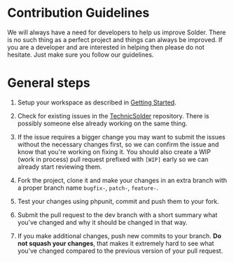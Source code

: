# Contribution Guidelines

We will always have a need for developers to help us improve Solder. There is no such thing as a perfect project and things can always be improved. If you are a developer and are interested in helping then please do not hesitate. Just make sure you follow our guidelines.

General steps
=============

1. Setup your workspace as described in [Getting Started](http://docs.solder.io/v0.7/docs/getting-started).

2. Check for existing issues in the [TechnicSolder](https://github.com/TechnicPack/TechnicSolder/issues) repository. There is possibly someone else already working on the same thing. 

3. If the issue requires a bigger change you may want to submit the issues without the necessary changes first, so we can confirm the issue and know that you're working on fixing it. You should also create a WIP (work in process) pull request prefixed with ``[WIP]`` early so we can already start reviewing them.

4. Fork the project, clone it and make your changes in an extra branch with a proper branch name ``bugfix-``, ``patch-``, ``feature-``.

5. Test your changes using phpunit, commit and push them to your fork.

6. Submit the pull request to the dev branch with a short summary what you've changed and why it should be changed in that way.

7. If you make additional changes, push new commits to your branch. **Do not squash your changes**, that makes it extremely hard to see what you've changed compared to the previous version of your pull request.
